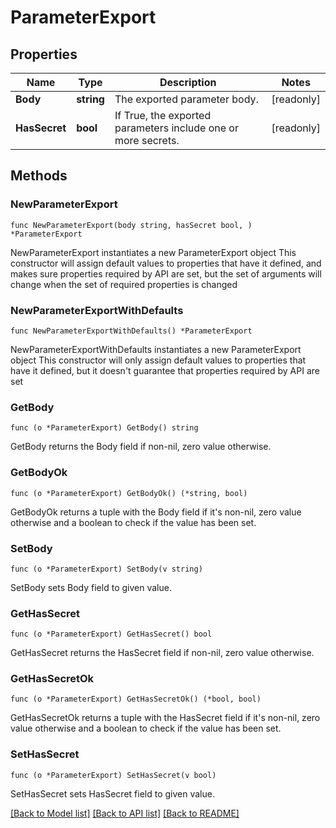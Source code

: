 # ParameterExport

## Properties

Name | Type | Description | Notes
------------ | ------------- | ------------- | -------------
**Body** | **string** | The exported parameter body. | [readonly] 
**HasSecret** | **bool** | If True, the exported parameters include one or more secrets. | [readonly] 

## Methods

### NewParameterExport

`func NewParameterExport(body string, hasSecret bool, ) *ParameterExport`

NewParameterExport instantiates a new ParameterExport object
This constructor will assign default values to properties that have it defined,
and makes sure properties required by API are set, but the set of arguments
will change when the set of required properties is changed

### NewParameterExportWithDefaults

`func NewParameterExportWithDefaults() *ParameterExport`

NewParameterExportWithDefaults instantiates a new ParameterExport object
This constructor will only assign default values to properties that have it defined,
but it doesn't guarantee that properties required by API are set

### GetBody

`func (o *ParameterExport) GetBody() string`

GetBody returns the Body field if non-nil, zero value otherwise.

### GetBodyOk

`func (o *ParameterExport) GetBodyOk() (*string, bool)`

GetBodyOk returns a tuple with the Body field if it's non-nil, zero value otherwise
and a boolean to check if the value has been set.

### SetBody

`func (o *ParameterExport) SetBody(v string)`

SetBody sets Body field to given value.


### GetHasSecret

`func (o *ParameterExport) GetHasSecret() bool`

GetHasSecret returns the HasSecret field if non-nil, zero value otherwise.

### GetHasSecretOk

`func (o *ParameterExport) GetHasSecretOk() (*bool, bool)`

GetHasSecretOk returns a tuple with the HasSecret field if it's non-nil, zero value otherwise
and a boolean to check if the value has been set.

### SetHasSecret

`func (o *ParameterExport) SetHasSecret(v bool)`

SetHasSecret sets HasSecret field to given value.



[[Back to Model list]](../README.md#documentation-for-models) [[Back to API list]](../README.md#documentation-for-api-endpoints) [[Back to README]](../README.md)


